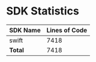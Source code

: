 # SDK Statistics

| SDK Name | Lines of Code |
| -------- | ------------- |
| swift | 7418 |
| **Total** | 7418 |
